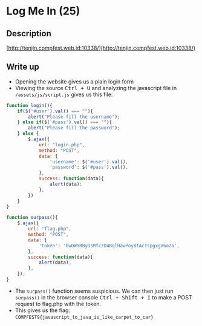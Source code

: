 Log Me In (25)
==============

## Description
[http://tenjin.compfest.web.id:10338/](http://tenjin.compfest.web.id:10338/)

## Write up
- Opening the website gives us a plain login form
- Viewing the source <kbd>Ctrl + U</kbd> and analyzing the javascript file in `/assets/js/script.js` gives us this file:

```javascript
function login(){
	if($('#user').val() === ""){
		alert("Please fill the username");
	} else if($('#pass').val() === ""){
		alert("Please fill the password");
	} else {
		$.ajax({
			url: "login.php",
			method: "POST",
			data: {
				'username': $('#user').val(),
				'password': $('#pass').val(),
			},
			success: function(data){
				alert(data);
			},
		})
	}
}

function surpass(){
	$.ajax({
		url: "flag.php",
		method: "POST",
		data: {
			'token': 'bwDWYRByDsMfczD4BqlHawPoy8TAcTspgxgV6o2a',
		},
		success: function(data){
			alert(data);
		},
	});
}
```

- The `surpass()` function seems suspicious. We can then just run `surpass()` in the browser console <kbd>Ctrl + Shift + I</kbd> to make a POST request to flag.php with the token.
- This gives us the flag: `COMPFEST9{javascript_to_java_is_like_carpet_to_car}`
